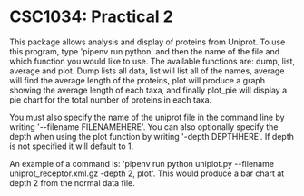 CSC1034: Practical 2
====================

This package allows analysis and display of proteins from Uniprot. To use this program, type 'pipenv run python' and then the name of the file and which function you would like to use. The available functions are: dump, list, average and plot. Dump lists all data, list will list all of the names, average will find the average length of the proteins, plot will produce a graph showing the average length of each taxa, and finally plot_pie will display a pie chart for the total number of proteins in each taxa.

You must also specify the name of the uniprot file in the command line by writing '--filename FILENAMEHERE'. You can also optionally specify the depth when using the plot function by writing '-depth DEPTHHERE'. If depth is not specified it will default to 1.

An example of a command is: 'pipenv run python uniplot.py --filename uniprot_receptor.xml.gz -depth 2, plot'. This would produce a bar chart at depth 2 from the normal data file.
